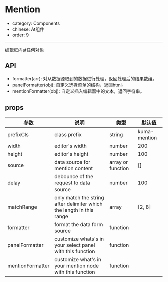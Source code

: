 # Mention

- category: Components
- chinese: At组件
- order: 9

---

编辑框内at任何对象

## API

* formatter(arr): 对从数据源取到的数据进行处理，返回处理后的结果数组。
* panelFormatter(obj): 自定义选择菜单的结构，返回html。
* mentionFormatter(obj): 自定义插入编辑器中的文本，返回字符串。

## props

|参数|说明|类型|默认值|
|---|----|---|------|
| prefixCls | class prefix | string | kuma-mention |
| width | editor's width | number | 200 |
| height | editor's height | number | 100 |
| source | data source for mention content | array or function | [] |
| delay | debounce of the request to data source | number | 100 |
| matchRange | only match the string after delimiter which the length in this range | array | [2, 8] |
| formatter | format the data form source | function | |
| panelFormatter | customize whats's in your select panel with this function | function | |
| mentionFormatter | customize what's in your mention node with this function | function | |
